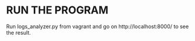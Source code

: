 # RUN THE PROGRAM
Run logs_analyzer.py from vagrant and go on http://localhost:8000/ to see the result.
